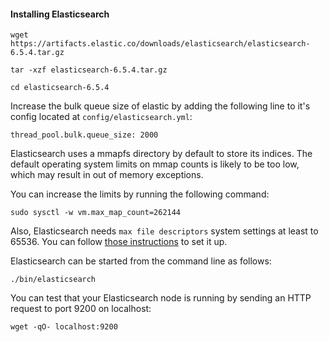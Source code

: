 
#### Installing Elasticsearch

``` -
wget https://artifacts.elastic.co/downloads/elasticsearch/elasticsearch-6.5.4.tar.gz
```

``` -
tar -xzf elasticsearch-6.5.4.tar.gz
```

``` -
cd elasticsearch-6.5.4
```

Increase the bulk queue size of elastic by adding the following line to it's config located at `config/elasticsearch.yml`:
``` - 
thread_pool.bulk.queue_size: 2000
```

Elasticsearch uses a mmapfs directory by default to store its indices. The default operating system limits on mmap counts is likely to be too low, which may result in out of memory exceptions.

You can increase the limits by running the following command:

``` - 
sudo sysctl -w vm.max_map_count=262144
```

Also, Elasticsearch needs `max file descriptors` system settings at least to 65536.
You can follow [those instructions][2] to set it up.

  [2]: https://www.elastic.co/guide/en/elasticsearch/reference/current/setting-system-settings.html#ulimit

Elasticsearch can be started from the command line as follows:

``` -
./bin/elasticsearch
```

You can test that your Elasticsearch node is running by sending an HTTP request to port 9200 on localhost:

``` -
wget -qO- localhost:9200
```
